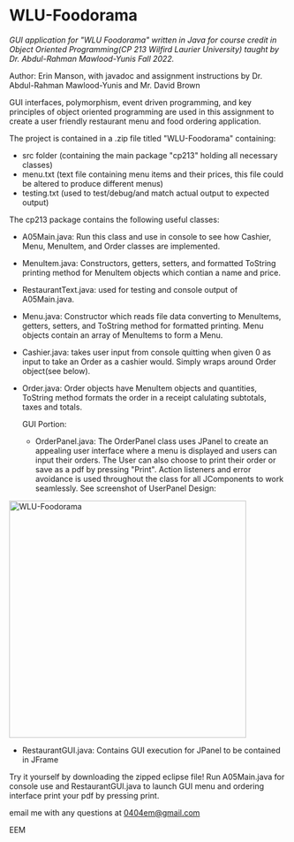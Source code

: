 # WLU-Foodorama

*GUI application for "WLU Foodorama" written in Java for course credit in Object Oriented Programming(CP 213 Wilfird Laurier University) taught by Dr. Abdul-Rahman Mawlood-Yunis Fall 2022.*

Author: Erin Manson, with javadoc and assignment instructions by Dr. Abdul-Rahman Mawlood-Yunis and Mr. David Brown

GUI interfaces, polymorphism, event driven programming, and key principles of object oriented programming are used in this assignment to create a user friendly restaurant menu and food ordering application.

The project is contained in a .zip file titled "WLU-Foodorama" containing:
- src folder (containing the main package "cp213" holding all necessary classes)
- menu.txt (text file containing menu items and their prices, this file could be altered to produce different menus)
- testing.txt (used to test/debug/and match actual output to expected output)

The cp213 package contains the following useful classes:
- A05Main.java: Run this class and use in console to see how Cashier, Menu, MenuItem, and Order classes are implemented.
- MenuItem.java: Constructors, getters, setters, and formatted ToString printing method for MenuItem objects which contian a name and price.
- RestaurantText.java: used for testing and console output of A05Main.java.
- Menu.java: Constructor which reads file data converting to MenuItems, getters, setters, and ToString method for formatted printing. Menu objects contain an array of MenuItems to form a Menu.
- Cashier.java: takes user input from console quitting when given 0 as input to take an Order as a cashier would. Simply wraps around Order object(see below).
- Order.java: Order objects have MenuItem objects and quantities, ToString method formats the order in a receipt calulating subtotals, taxes and totals.

  GUI Portion:
  - OrderPanel.java: The OrderPanel class uses JPanel to create an appealing user interface where a menu is displayed and users can input their orders. The User can also choose to print their order or save as a pdf by pressing "Print". Action listeners and error avoidance is used throughout the class for all JComponents to work seamlessly. See screenshot of UserPanel Design:
  
<img width="429" alt="WLU-Foodorama" src="https://user-images.githubusercontent.com/126124271/220811542-54edb6d1-f626-4264-960e-35f9a9f13ab5.png">

  - RestaurantGUI.java: Contains GUI execution for JPanel to be contained in JFrame
  
  
Try it yourself by downloading the zipped eclipse file! Run A05Main.java for console use and RestaurantGUI.java to launch GUI menu and ordering interface print your pdf by pressing print.

email me with any questions at 0404em@gmail.com

EEM

